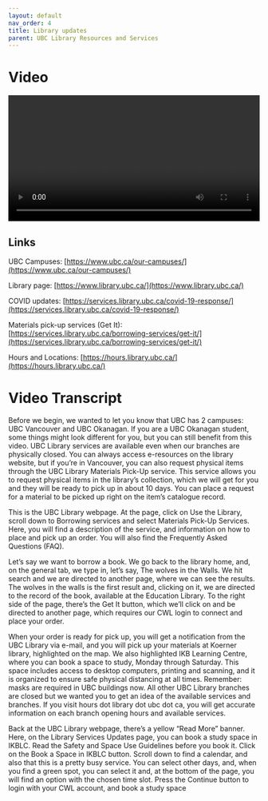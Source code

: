 ```yaml
---
layout: default
nav_order: 4
title: Library updates
parent: UBC Library Resources and Services
---
```


# Video

<video controls="controls" name="GRAD student video part 2" width="100%" src="content/GRAD student orientation to the library - part 2.mp4"></video>

## Links

UBC Campuses: [https://www.ubc.ca/our-campuses/](https://www.ubc.ca/our-campuses/)

Library page: [https://www.library.ubc.ca/](https://www.library.ubc.ca/)

COVID updates: [https://services.library.ubc.ca/covid-19-response/](https://services.library.ubc.ca/covid-19-response/)

Materials pick-up services (Get It): [https://services.library.ubc.ca/borrowing-services/get-it/](https://services.library.ubc.ca/borrowing-services/get-it/)

Hours and Locations: [https://hours.library.ubc.ca/](https://hours.library.ubc.ca/)

# Video Transcript

Before we begin, we wanted to let you know that UBC has 2 campuses: UBC Vancouver and UBC Okanagan. If you are a UBC Okanagan student, some things might look different for you, but you can still benefit from this video.
UBC Library services are available even when our branches are physically closed. You can always access e-resources on the library website, but if you’re in Vancouver, you can also request physical items through the UBC Library Materials Pick-Up service. This service allows you to request physical items in the library’s collection, which we will get for you and they will be ready to pick up in about 10 days.
You can place a request for a material to be picked up right on the item’s catalogue record.

This is the UBC Library webpage.
At the page, click on Use the Library, scroll down to Borrowing services and select Materials Pick-Up Services.
Here, you will find a description of the service, and information on how to place and pick up an order. You will also find the Frequently Asked Questions (FAQ).

Let’s say we want to borrow a book. We go back to the library home, and, on the general tab, we type in, let’s say, The wolves in the Walls. We hit search and we are directed to another page, where we can see the results. The wolves in the walls is the first result and, clicking on it, we are directed to the record of the book, available at the Education Library. To the right side of the page, there’s the Get It button, which we’ll click on and be directed to another page, which requires our CWL login to connect and place your order.

When your order is ready for pick up, you will get a notification from the UBC Library via e-mail, and you will pick up your materials at Koerner library, highlighted on the map.
We also highlighted IKB Learning Centre, where you can book a space to study, Monday through Saturday. This space includes access to desktop computers, printing and scanning, and it is organized to ensure safe physical distancing at all times. Remember: masks are required in UBC buildings now.
All other UBC Library branches are closed but we wanted you to get an idea of the available services and branches. If you visit hours dot library dot ubc dot ca, you will get accurate information on each branch opening hours and available services.

Back at the UBC Library webpage, there’s a yellow “Read More” banner. 
Here, on the Library Services Updates page, you can book a study space in IKBLC. 
Read the Safety and Space Use Guidelines before you book it.
Click on the Book a Space in IKBLC button. Scroll down to find a calendar, and also that this is a pretty busy service. You can select other days, and, when you find a green spot, you can select it and, at the bottom of the page, you will find an option with the chosen time slot. Press the Continue button to login with your CWL account, and book a study space
